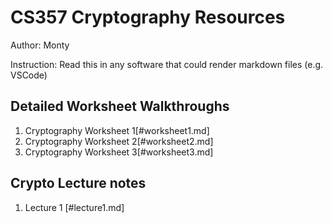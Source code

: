 # CS357 Cryptography Resources
Author: Monty

Instruction: Read this in any software that could render markdown files (e.g. VSCode)

## Detailed Worksheet Walkthroughs
1. Cryptography Worksheet 1[#worksheet1.md]
2. Cryptography Worksheet 2[#worksheet2.md]
2. Cryptography Worksheet 3[#worksheet3.md]
## Crypto Lecture notes
1. Lecture 1 [#lecture1.md]